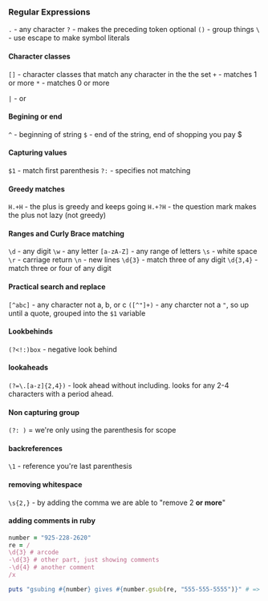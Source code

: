 ### Regular Expressions

`.` - any character
`?` - makes the preceding token optional
`()` - group things
`\` - use escape to make symbol literals

#### Character classes
`[]` - character classes that match any character in the the set
`+` - matches 1 or more 
`*` - matches 0 or more

`|` - or 

#### Begining or end
`^` - beginning of string
`$` - end of the string, end of shopping you pay $

#### Capturing values
`$1` - match first parenthesis
`?:` - specifies not matching

#### Greedy matches
`H.+H` - the plus is greedy and keeps going
`H.+?H` - the question mark makes the plus not lazy (not greedy)

#### Ranges and Curly Brace matching
`\d` - any digit
`\w` - any letter
`[a-zA-Z]` - any range of letters
`\s` - white space
`\r` - carriage return
`\n` - new lines
`\d{3}` - match three of any digit
`\d{3,4}` - match three or four of any digit

#### Practical search and replace
`[^abc]` - any character not a, b, or c
`([^"]+)` - any charcter not a `"`, so up until a quote, grouped into the `$1` variable

#### Lookbehinds

`(?<!:)box` - negative look behind

#### lookaheads

`(?=\.[a-z]{2,4})` - look ahead without including. looks for any 2-4 characters with a period ahead.

#### Non capturing group
`(?: )` = we're only using the parenthesis for scope

#### backreferences
`\1` - reference you're last parenthesis

#### removing whitespace
`\s{2,}` - by adding the comma we are able to "remove 2 **or more**"

#### adding comments in ruby

```ruby
number = "925-228-2620"
re = /
\d{3} # arcode
-\d{3} # other part, just showing comments
-\d{4} # another comment
/x 

puts "gsubing #{number} gives #{number.gsub(re, "555-555-5555")}" # => gsubing 925-228-2620 gives 555-555-5555  
```









